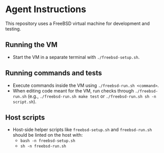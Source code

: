 # Agent Instructions

This repository uses a FreeBSD virtual machine for development and testing.

## Running the VM
- Start the VM in a separate terminal with `./freebsd-setup.sh`.

## Running commands and tests
- Execute commands inside the VM using `./freebsd-run.sh <command>`.
- When editing code meant for the VM, run checks through `./freebsd-run.sh` (e.g., `./freebsd-run.sh make test` or `./freebsd-run.sh sh -n script.sh`).

## Host scripts
- Host-side helper scripts like `freebsd-setup.sh` and `freebsd-run.sh` should be linted on the host with:
  - `bash -n freebsd-setup.sh`
  - `sh -n freebsd-run.sh`
